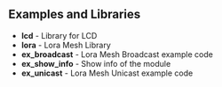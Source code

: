 ## Examples and Libraries
- **lcd** - Library for LCD
- **lora** - Lora Mesh Library
- **ex_broadcast** - Lora Mesh Broadcast example code
- **ex_show_info** - Show info of the module
- **ex_unicast** - Lora Mesh Unicast example code
